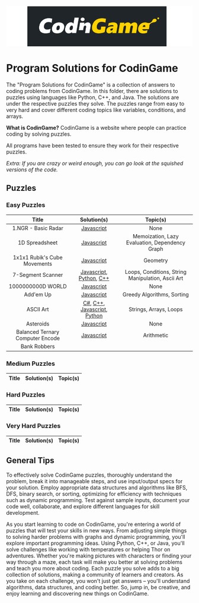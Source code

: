 ![CodinGame Logo](..%2F..%2FAssets%2FImages%2FCodinGame_Logo.png)

# Program Solutions for CodinGame

The "Program Solutions for CodinGame" is a collection of answers to coding problems from CodinGame. In this folder, there are solutions to puzzles using languages like Python, C++, and Java. The solutions are under the respective puzzles they solve. The puzzles range from easy to very hard and cover different coding topics like variables, conditions, and arrays.

**What is CodinGame?**
CodinGame is a website where people can practice coding by solving puzzles.

All programs have been tested to ensure they work for their respective puzzles.

*Extra: If you are crazy or weird enough, you can go look at the squished versions of the code.*

## Puzzles

### Easy Puzzles
|              Title               |                                                                                                                                                                                                                                                                                                    Solution(s)                                                                                                                                                                                                                                                                                                     |                     Topic(s)                      |
|:--------------------------------:|:------------------------------------------------------------------------------------------------------------------------------------------------------------------------------------------------------------------------------------------------------------------------------------------------------------------------------------------------------------------------------------------------------------------------------------------------------------------------------------------------------------------------------------------------------------------------------------------------------------------:|:-------------------------------------------------:|
|       1.NGR - Basic Radar        |                                                                                                                                                                                                                   [Javascript](https://github.com/nova0nebula/Ventura/blob/110892f6d8c77361cce8ddadbc4dad0c920b8d35/Programming/CodinGame/Puzzles/Easy/1.%20NGR%20-%20Basic%20Radar/Javascript)                                                                                                                                                                                                                    |                       None                        |
|          1D Spreadsheet          |                                                                                                                                                                                                                         [Javascript](https://github.com/nova0nebula/Ventura/blob/110892f6d8c77361cce8ddadbc4dad0c920b8d35/Programming/CodinGame/Puzzles/Easy/1D%20Spreadsheet/Javascript)                                                                                                                                                                                                                          |  Memoization, Lazy Evaluation, Dependency Graph   |
|   1x1x1 Rubik's Cube Movements   |                                                                                                                                                                                                       [Javascript](https://github.com/nova0nebula/Ventura/blob/110892f6d8c77361cce8ddadbc4dad0c920b8d35/Programming/CodinGame/Puzzles/Easy/1%C3%971%C3%971%20Rubik%E2%80%99s%20Cube%20Movements/Javascript)                                                                                                                                                                                                        |                     Geometry                      |
|        7-Segment Scanner         |                                                             [Javascript](https://github.com/nova0nebula/Ventura/blob/110892f6d8c77361cce8ddadbc4dad0c920b8d35/Programming/CodinGame/Puzzles/Easy/7-Segment%20Scanner/Javascript), [Python](https://github.com/nova0nebula/Ventura/blob/110892f6d8c77361cce8ddadbc4dad0c920b8d35/Programming/CodinGame/Puzzles/Easy/7-Segment%20Scanner/Python), [C++](https://github.com/nova0nebula/Ventura/blob/110892f6d8c77361cce8ddadbc4dad0c920b8d35/Programming/CodinGame/Puzzles/Easy/7-Segment%20Scanner/C++)                                                             | Loops, Conditions, String Manipulation, Ascii Art |
|        1000000000D WORLD         |                                                                                                                                                                                                                        [Javascript](https://github.com/nova0nebula/Ventura/blob/110892f6d8c77361cce8ddadbc4dad0c920b8d35/Programming/CodinGame/Puzzles/Easy/1000000000D%20WORLD/Javascript)                                                                                                                                                                                                                        |                       None                        |
|            Add'em Up             |                                                                                                                                                                                                                            [Javascript](https://github.com/nova0nebula/Ventura/blob/110892f6d8c77361cce8ddadbc4dad0c920b8d35/Programming/CodinGame/Puzzles/Easy/Add'em%20Up/Javascript)                                                                                                                                                                                                                            |            Greedy Algorithms, Sorting             |
|            ASCII Art             | [C#](https://github.com/nova0nebula/Ventura/blob/22b8b50e555475cde7b6842d0cef612ffbcc271d/Programming/CodinGame/Puzzles/Easy/ASCII%20Art/C%23), [C++](https://github.com/nova0nebula/Ventura/blob/22b8b50e555475cde7b6842d0cef612ffbcc271d/Programming/CodinGame/Puzzles/Easy/ASCII%20Art/C++), [Javascript](https://github.com/nova0nebula/Ventura/blob/22b8b50e555475cde7b6842d0cef612ffbcc271d/Programming/CodinGame/Puzzles/Easy/ASCII%20Art/Javascript), [Python](https://github.com/nova0nebula/Ventura/blob/22b8b50e555475cde7b6842d0cef612ffbcc271d/Programming/CodinGame/Puzzles/Easy/ASCII%20Art/Python) |              Strings, Arrays, Loops               |
|            Asteroids             |                                                                                                                                                                                                                             [Javascript](https://github.com/nova0nebula/Ventura/blob/22b8b50e555475cde7b6842d0cef612ffbcc271d/Programming/CodinGame/Puzzles/Easy/Asteroids/Javascript)                                                                                                                                                                                                                             |                       None                        |
| Balanced Ternary Computer Encode |                                                                                                                                                                                                              [Javascript](https://github.com/nova0nebula/Ventura/blob/22b8b50e555475cde7b6842d0cef612ffbcc271d/Programming/CodinGame/Puzzles/Easy/Balanced%20Ternary%20Computer%20Encode/Javascript)                                                                                                                                                                                                               |                    Arithmetic                     |
|Bank Robbers|

### Medium Puzzles
| Title | Solution(s) | Topic(s) |
| :---: | :------: | :------: |

### Hard Puzzles
| Title | Solution(s) | Topic(s) |
| :---: | :------: | :------: |

### Very Hard Puzzles
| Title | Solution(s) | Topic(s) |
| :---: | :------: | :------: |


## General Tips

To effectively solve CodinGame puzzles, thoroughly understand the problem, break it into manageable steps, and use input/output specs for your solution. Employ appropriate data structures and algorithms like BFS, DFS, binary search, or sorting, optimizing for efficiency with techniques such as dynamic programming. Test against sample inputs, document your code well, collaborate, and explore different languages for skill development.

As you start learning to code on CodinGame, you're entering a world of puzzles that will test your skills in new ways. From adjusting simple things to solving harder problems with graphs and dynamic programming, you'll explore important programming ideas. Using Python, C++, or Java, you'll solve challenges like working with temperatures or helping Thor on adventures. Whether you're making pictures with characters or finding your way through a maze, each task will make you better at solving problems and teach you more about coding. Each puzzle you solve adds to a big collection of solutions, making a community of learners and creators. As you take on each challenge, you won't just get answers – you'll understand algorithms, data structures, and coding better. So, jump in, be creative, and enjoy learning and discovering new things on CodinGame.